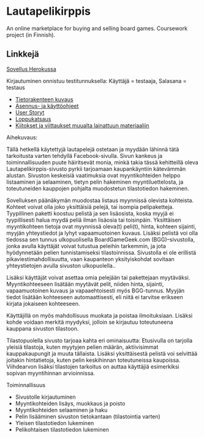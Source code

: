 # Lautapelikirppis
An online marketplace for buying and selling board games. Coursework project (in Finnish).

## Linkkejä
[Sovellus Herokussa](https://lautapelikirppis.herokuapp.com/)

Kirjautuminen onnistuu testitunnuksella: Käyttäjä = testaaja, Salasana = testaus

- [Tietorakenteen kuvaus](https://github.com/AaaDee/Lautapelikirppis/tree/master/documentation//Tietorakenne.md)
- [Asennus- ja käyttöohjeet](https://github.com/AaaDee/Lautapelikirppis/tree/master/documentation/Ohje.md)
- [User Storyt](https://github.com/AaaDee/Lautapelikirppis/tree/master/documentation/UserStoryt.md)
- [Loppukatsaus](https://github.com/AaaDee/Lautapelikirppis/tree/master/documentation/Loppukatsaus.md)
- [Kiitokset ja viittaukset muualta lainattuun materiaaliin](https://github.com/AaaDee/Lautapelikirppis/tree/master/documentation/Kiitokset.md)

Aihekuvaus:

Tällä hetkellä käytettyjä lautapelejä ostetaan ja myydään lähinnä tätä tarkoitusta varten tehdyllä Facebook-sivulla. Sivun kankeus ja toiminnallisuuden puute häiritsevät monia, minkä takia tässä kehitteillä oleva Lautapelikirppis-sivusto pyrkii tarjoamaan kaupankäyntiin kätevämmän alustan. Sivuston keskeisiä vaatimuksia ovat myyntikohteiden helppo listaaminen ja selaaminen, tietyn pelin hakeminen myyntiluettelosta, ja toteutuneiden kauppojen pohjalta muodostetun tilastotiedon hakeminen.

Sovelluksen päänäkymän muodostaa listaus myynnissä olevista kohteista. Kohteet voivat olla joko yksittäisiä pelejä, tai isompia pelipaketteja. Tyypillinen paketti koostuu pelistä ja sen lisäosista, koska myyjä ei tyypillisesti halua myydä peliä ilman lisäosia tai toisinpäin. Yksittäisen myyntikohteen tietoja ovat myynnissä oleva(t) peli(t), hinta, kohteen sijainti, myyjän yhteystiedot ja lyhyt vapaamuotoinen kuvaus. Lisäksi pelistä voi olla tiedossa sen tunnus ulkopuolisella BoardGameGeek.com (BGG)–sivustolla, jonka avulla käyttäjät voivat tutustua peleihin tarkemmin, ja jota hyödynnetään pelien tunnistamiseksi tilastoinnissa. Sivustolla ei ole erillistä pikaviestimahdollisuutta, vaan kaupanteon yksityiskohdat sovitaan yhteystietojen avulla sivuston ulkopuolella..

Lisäksi käyttäjät voivat asettaa omia pelejään tai pakettejaan myytäväksi. Myyntikohteeseen lisätään myytävät pelit, niiden hinta, sijainti, vapaamuotoinen kuvaus ja vapaaehtoisesti myös BGG-tunnus. Myyjän tiedot lisätään kohteeseen automaattisesti, eli niitä ei tarvitse erikseen kirjata jokaiseen kohteeseen.

Käyttäjillä on myös mahdollisuus muokata ja poistaa ilmoituksiaan. Lisäksi kohde voidaan merkitä myydyksi, jolloin se kirjautuu toteutuneena kauppana sivuston tilastoon.

Tilastopuolella sivusto tarjoaa kahta eri ominaisuutta: Etusivulla on tarjolla yleisiä tilastoja, kuten myytyjen pelien määrän, aktiivisimmat kauppakaupungit ja muuta tällaista. Lisäksi yksittäisestä pelistä voi selvittää joitakin hintatietoja, kuten pelin keskihinnan toteutuneissa kaupoissa. Viihdearvon lisäksi tilastojen tarkoitus on auttaa käyttäjiä esimerkiksi sopivan myyntihinnan arvioinnissa.

Toiminnallisuus

- Sivustolle kirjautuminen
- Myyntikohteiden lisäys, muokkaus ja poisto
- Myyntikohteiden selaaminen ja haku
- Pelin lisääminen sivuston tietokantaan (tilastointia varten)
- Yleisen tilastotiedon lukeminen
- Pelikohtaisen tilastotiedon lukeminen

